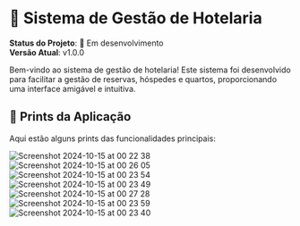 # 🏨 Sistema de Gestão de Hotelaria

**Status do Projeto**: 🚧 Em desenvolvimento  
**Versão Atual**: v1.0.0

Bem-vindo ao sistema de gestão de hotelaria! Este sistema foi desenvolvido para facilitar a gestão de reservas, hóspedes e quartos, proporcionando uma interface amigável e intuitiva.

## 📸 Prints da Aplicação

Aqui estão alguns prints das funcionalidades principais:

![Screenshot 2024-10-15 at 00 22 38](https://github.com/user-attachments/assets/68e9dbd0-146b-41b4-bb41-437710df8b51)
![Screenshot 2024-10-15 at 00 26 05](https://github.com/user-attachments/assets/4775bcfc-902d-43f0-9fdf-711c06deee3f)
![Screenshot 2024-10-15 at 00 23 54](https://github.com/user-attachments/assets/015f2cd4-9362-407c-b172-9e9f585a2dd0)
![Screenshot 2024-10-15 at 00 23 49](https://github.com/user-attachments/assets/d4600909-b561-4e84-8d64-6b52fbd8be6e)
![Screenshot 2024-10-15 at 00 27 28](https://github.com/user-attachments/assets/8ae8c0f7-0fce-466f-8d7a-2e5266b01cce)
![Screenshot 2024-10-15 at 00 23 59](https://github.com/user-attachments/assets/f4aace8b-73a7-44eb-83ea-017cb2e098e1)
![Screenshot 2024-10-15 at 00 23 40](https://github.com/user-attachments/assets/4d28c6ee-6a08-4fcd-b038-8e8cab5b18be)
